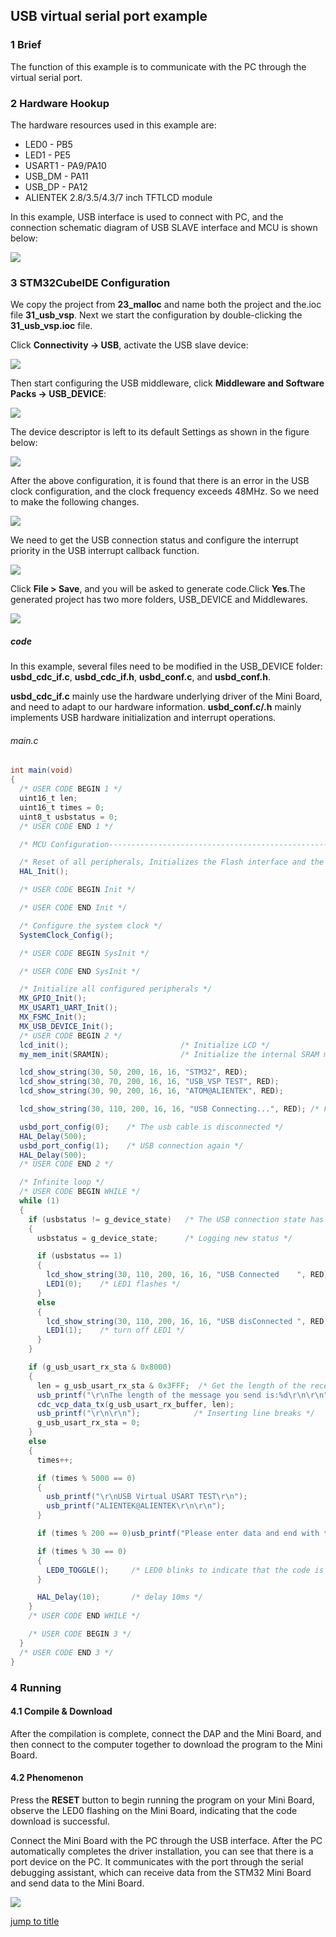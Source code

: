## USB virtual serial port example<a name="brief"></a>


### 1 Brief
The function of this example is to communicate with the PC through the virtual serial port.
### 2 Hardware Hookup
The hardware resources used in this example are:
+ LED0 - PB5
+ LED1 - PE5
+ USART1 - PA9/PA10
+ USB_DM - PA11
+ USB_DP - PA12
+ ALIENTEK  2.8/3.5/4.3/7 inch TFTLCD module

In this example, USB interface is used to connect with PC, and the connection schematic diagram of USB SLAVE interface and MCU is shown below:

<img src="../../1_docs/3_figures/31_usb_vsp/01_sch.png">

### 3 STM32CubeIDE Configuration

We copy the project from **23_malloc** and name both the project and the.ioc file **31_usb_vsp**. Next we start the configuration by double-clicking the **31_usb_vsp.ioc** file.

Click **Connectivity -> USB**, activate the USB slave device:

<img src="../../1_docs/3_figures/31_usb_vsp/02_config.png">

Then start configuring the USB middleware, click **Middleware and Software Packs -> USB_DEVICE**:

<img src="../../1_docs/3_figures/31_usb_vsp/03_usb.png">

The device descriptor is left to its default Settings as shown in the figure below:

<img src="../../1_docs/3_figures/31_usb_vsp/04_usb.png">

After the above configuration, it is found that there is an error in the USB clock configuration, and the clock frequency exceeds 48MHz. So we need to make the following changes.

<img src="../../1_docs/3_figures/31_usb_vsp/05_clock.png">

We need to get the USB connection status and configure the interrupt priority in the USB interrupt callback function.

<img src="../../1_docs/3_figures/31_usb_vsp/06_nvic.png">

Click **File > Save**, and you will be asked to generate code.Click **Yes**.The generated project has two more folders, USB_DEVICE and Middlewares.

<img src="../../1_docs/3_figures/31_usb_vsp/07_file.png">


##### code

In this example, several files need to be modified in the USB_DEVICE folder: **usbd_cdc_if.c**, **usbd_cdc_if.h**, **usbd_conf.c**, and **usbd_conf.h**.

**usbd_cdc_if.c** mainly use the hardware underlying driver of the Mini Board, and need to adapt to our hardware information.
**usbd_conf.c/.h** mainly implements USB hardware initialization and interrupt operations.


###### main.c
```c#
int main(void)
{
  /* USER CODE BEGIN 1 */
  uint16_t len;
  uint16_t times = 0;
  uint8_t usbstatus = 0;
  /* USER CODE END 1 */

  /* MCU Configuration--------------------------------------------------------*/

  /* Reset of all peripherals, Initializes the Flash interface and the Systick. */
  HAL_Init();

  /* USER CODE BEGIN Init */

  /* USER CODE END Init */

  /* Configure the system clock */
  SystemClock_Config();

  /* USER CODE BEGIN SysInit */

  /* USER CODE END SysInit */

  /* Initialize all configured peripherals */
  MX_GPIO_Init();
  MX_USART1_UART_Init();
  MX_FSMC_Init();
  MX_USB_DEVICE_Init();
  /* USER CODE BEGIN 2 */
  lcd_init();                         /* Initialize LCD */
  my_mem_init(SRAMIN);                /* Initialize the internal SRAM memory pool */

  lcd_show_string(30, 50, 200, 16, 16, "STM32", RED);
  lcd_show_string(30, 70, 200, 16, 16, "USB_VSP TEST", RED);
  lcd_show_string(30, 90, 200, 16, 16, "ATOM@ALIENTEK", RED);

  lcd_show_string(30, 110, 200, 16, 16, "USB Connecting...", RED); /* Prompts USB to start connecting */

  usbd_port_config(0);    /* The usb cable is disconnected */
  HAL_Delay(500);
  usbd_port_config(1);    /* USB connection again */
  HAL_Delay(500);
  /* USER CODE END 2 */

  /* Infinite loop */
  /* USER CODE BEGIN WHILE */
  while (1)
  {
    if (usbstatus != g_device_state)   /* The USB connection state has changed */
    {
      usbstatus = g_device_state;      /* Logging new status */

      if (usbstatus == 1)
      {
        lcd_show_string(30, 110, 200, 16, 16, "USB Connected    ", RED); /* USB connection is successful */
        LED1(0);    /* LED1 flashes */
      }
      else
      {
        lcd_show_string(30, 110, 200, 16, 16, "USB disConnected ", RED); /* USB disconnection is prompted */
        LED1(1);    /* turn off LED1 */
      }
    }

    if (g_usb_usart_rx_sta & 0x8000)
    {
      len = g_usb_usart_rx_sta & 0x3FFF;  /* Get the length of the received data */
      usb_printf("\r\nThe length of the message you send is:%d\r\n\r\n", len);
      cdc_vcp_data_tx(g_usb_usart_rx_buffer, len);
      usb_printf("\r\n\r\n");            /* Inserting line breaks */
      g_usb_usart_rx_sta = 0;
    }
    else
    {
      times++;

      if (times % 5000 == 0)
      {
        usb_printf("\r\nUSB Virtual USART TEST\r\n");
        usb_printf("ALIENTEK@ALIENTEK\r\n\r\n");
      }

      if (times % 200 == 0)usb_printf("Please enter data and end with the ENTER key\r\n");

      if (times % 30 == 0)
      {
        LED0_TOGGLE();     /* LED0 blinks to indicate that the code is running */
      }

      HAL_Delay(10);       /* delay 10ms */
    }
    /* USER CODE END WHILE */

    /* USER CODE BEGIN 3 */
  }
  /* USER CODE END 3 */
}
```

### 4 Running
#### 4.1 Compile & Download
After the compilation is complete, connect the DAP and the Mini Board, and then connect to the computer together to download the program to the Mini Board.
#### 4.2 Phenomenon
Press the **RESET** button to begin running the program on your Mini Board, observe the LED0 flashing on the Mini Board, indicating that the code download is successful. 

Connect the Mini Board with the PC through the USB interface. After the PC automatically completes the driver installation, you can see that there is a port device on the PC. It communicates with the port through the serial debugging assistant, which can receive data from the STM32 Mini Board and send data to the Mini Board.

<img src="../../1_docs/3_figures/31_usb_vsp/08_xcom.png">


[jump to title](#brief)
